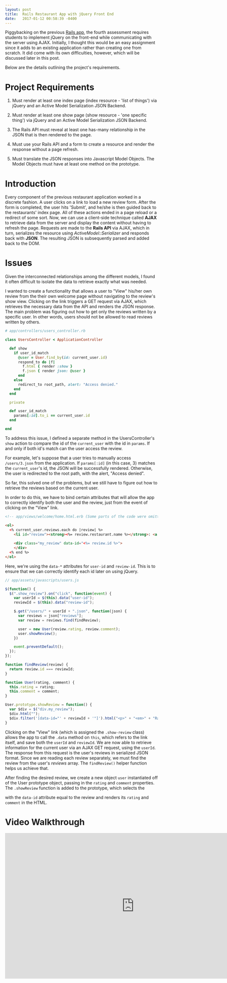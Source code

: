 ```yaml
---
layout: post
title:  Rails Restaurant App with jQuery Front End
date:   2017-01-12 00:58:39 -0400
---
```


Piggybacking on the previous [Rails app](http://aplee29.github.io/2016/10/22/rails_restaurant_app/), the fourth assessment requires students to implement jQuery on the front-end while communicating with the server using AJAX. Initially, I thought this would be an easy assignment since it adds to an existing application rather than creating one from scratch. It did come with its own difficulties, however, which will be discussed later in this post.

Below are the details outlining the project's requirements.

# Project Requirements
  1. Must render at least one index page (index resource - 'list of things') via jQuery and an Active Model Serialization JSON Backend.

  2. Must render at least one show page (show resource - 'one specific thing') via jQuery and an Active Model Serialization JSON Backend.

  3. The Rails API must reveal at least one has-many relationship in the JSON that is then rendered to the page.

  4. Must use your Rails API and a form to create a resource and render the response without a page refresh.

  5. Must translate the JSON responses into Javascript Model Objects. The Model Objects must have at least one method on the prototype.

# Introduction
Every component of the previous restaurant application worked in a discrete fashion. A user clicks on a link to load a new review form. After the form is completed, the user hits 'Submit', and he/she is then guided back to the restaurants' index page. All of these actions ended in a page reload or a redirect of some sort. Now, we can use a client-side technique called **AJAX** to retrieve data from the server and display the content without having to refresh the page. Requests are made to the **Rails API** via AJAX, which in turn, serializes the resource using *ActiveModel::Serializer* and responds back with **JSON**. The resulting JSON is subsequently parsed and added back to the DOM.

# Issues
Given the interconnected relationships among the different models, I found it often difficult to isolate the data to retrieve exactly what was needed.

I wanted to create a functionality that allows a user to "View" his/her own review from the their own welcome page without navigating to the review's show view. Clicking on the link triggers a GET request via AJAX, which retrieves the necessary data from the API and renders the JSON response. The main problem was figuring out how to get only the reviews written by a specific user. In other words, users should not be allowed to read reviews written by others.

```ruby
# app/controllers/users_controller.rb

class UsersController < ApplicationController

  def show
    if user_id_match
      @user = User.find_by(id: current_user.id)
      respond_to do |f|
        f.html { render :show }
        f.json { render json: @user }
      end
    else
      redirect_to root_path, alert: "Access denied."
    end
  end

  private

  def user_id_match
    params[:id].to_i == current_user.id
  end

end
```

To address this issue, I defined a separate method in the UsersController's `show` action to compare the id of the `current_user` with the id in `params`. If and only if both id's match can the user access the review.

For example, let's suppose that a user tries to manually access `/users/3.json` from the application. If `params[:id]` (in this case, 3) matches the `current_user`'s id, the JSON will be successfully rendered. Otherwise, the user is redirected to the root path, with the alert, "Access denied".

So far, this solved one of the problems, but we still have to figure out how to retrieve the reviews based on the current user. 

In order to do this, we have to bind certain attributes that will allow the app to correctly identify both the user and the review, just from the event of clicking on the "View" link.

```html
<!-- app/views/welcome/home.html.erb (Some parts of the code were omitted for simplicity) -->

<ol>
  <% current_user.reviews.each do |review| %>
    <li id="review"><strong><%= review.restaurant.name %></strong>: <a href="#" class="show_review" data-user-id="<%= current_user.id %>" data-review-id="<%= review.id %>">View</a></li>
    
    <div class="my_review" data-id="<%= review.id %>">
    </div>
  <% end %>   
</ol>

```

Here, we're using the `data-*` attributes for `user-id` and `review-id`. This is to ensure that we can correctly identify each id later on using jQuery. 

```javascript
// app/assets/javascripts/users.js

$(function() {
  $(".show_review").on("click", function(event) {
    var userId = $(this).data("user-id");
    reviewId = $(this).data("review-id");

    $.get("/users/" + userId + ".json", function(json) {
      var reviews = json["reviews"];
      var review = reviews.find(findReview);

      user = new User(review.rating, review.comment);
      user.showReview();
    })

    event.preventDefault();
  });
});

function findReview(review) {
  return review.id === reviewId;
}

function User(rating, comment) {
  this.rating = rating;
  this.comment = comment;
}

User.prototype.showReview = function() {
  var $div = $("div.my_review");
  $div.html("");
  $div.filter('[data-id="' + reviewId + '"]').html("<p>" + "<em>" + "Rating: " + "</em>" + this.rating + "</p>" + "<p>" + this.comment + "</p>");
}
```

Clicking on the "View" link (which is assigned the `.show-review` class) allows the app to call the `.data` method on `this`, which refers to the link itself, and save both the `userId` and `reviewId`. We are now able to retrieve information for the current user via an AJAX GET request, using the `userId`. The response from this request is the user's reviews in serialized JSON format. Since we are reading each review separately, we must find the review from the user's *reviews* array. The `findReview()` helper function helps us achieve that.

After finding the desired review, we create a new object `user` instantiated off of the User prototype object, passing in the `rating` and `comment` properties. The `.showReview` function is added to the prototype, which selects the <div> with the `data-id` attribute equal to the review and renders its `rating` and `comment` in the HTML.

# Video Walkthrough

<iframe width="850" height="480" src="https://www.youtube.com/embed/NWPBbP68j0A" frameborder="0" allowfullscreen="allowfullscreen">&nbsp;</iframe>